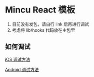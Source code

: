 # Mincu React 模板

1. 目前没有发包，请自行 link 后再进行调试
2. 考虑将 lib/hooks 代码放在主包里

## 如何调试

[iOS 调试方法](https://github.com/react-native-webview/react-native-webview/blob/master/docs/Debugging.md#ios--safari)

[Android 调试方法](https://github.com/react-native-webview/react-native-webview/blob/master/docs/Debugging.md#android--chrome)